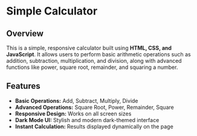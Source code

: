 # Simple Calculator

## Overview
This is a simple, responsive calculator built using **HTML, CSS, and JavaScript**. It allows users to perform basic arithmetic operations such as addition, subtraction, multiplication, and division, along with advanced functions like power, square root, remainder, and squaring a number.

## Features
- **Basic Operations:** Add, Subtract, Multiply, Divide
- **Advanced Operations:** Square Root, Power, Remainder, Square
- **Responsive Design:** Works on all screen sizes
- **Dark Mode UI:** Stylish and modern dark-themed interface
- **Instant Calculation:** Results displayed dynamically on the page

